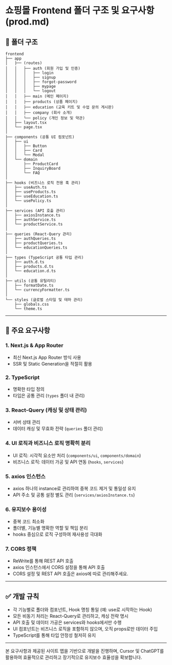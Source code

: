 # 쇼핑몰 Frontend 폴더 구조 및 요구사항 (prod.md)


## 📂 폴더 구조

```plaintext
frontend
├── app
│   ├── (routes)
│   │   ├── auth (회원 가입 및 인증)
│   │   │   ├── login
│   │   │   ├── signup
│   │   │   ├── forgot-password
│   │   │   ├── mypage
│   │   │   └── logout
│   │   ├── main (메인 페이지)
│   │   ├── products (상품 페이지)
│   │   ├── education (교육 키트 및 수업 문의 게시판)
│   │   ├── company (회사 소개)
│   │   └── policy (개인 정보 및 약관)
│   ├── layout.tsx
│   └── page.tsx
│
├── components (공통 UI 컴포넌트)
│   ├── ui
│   │   ├── Button
│   │   ├── Card
│   │   └── Modal
│   └── domain
│       ├── ProductCard
│       ├── InquiryBoard
│       └── FAQ
│
├── hooks (비즈니스 로직 전용 훅 관리)
│   ├── useAuth.ts
│   ├── useProducts.ts
│   ├── useEducation.ts
│   └── usePolicy.ts
│
├── services (API 호출 관리)
│   ├── axiosInstance.ts
│   ├── authService.ts
│   └── productService.ts
│
├── queries (React-Query 관리)
│   ├── authQueries.ts
│   ├── productQueries.ts
│   └── educationQueries.ts
│
├── types (TypeScript 공통 타입 관리)
│   ├── auth.d.ts
│   ├── products.d.ts
│   └── education.d.ts
│
├── utils (공통 유틸리티)
│   ├── formatDate.ts
│   └── currencyFormatter.ts
│
└── styles (글로벌 스타일 및 테마 관리)
    ├── globals.css
    └── theme.ts
```

---

## 📌 주요 요구사항

### 1. Next.js & App Router

* 최신 Next.js App Router 방식 사용
* SSR 및 Static Generation을 적절히 활용

### 2. TypeScript

* 명확한 타입 정의
* 타입은 공통 관리 (`types` 폴더 내 관리)

### 3. React-Query (캐싱 및 상태 관리)

* 서버 상태 관리
* 데이터 캐싱 및 무효화 전략 (`queries` 폴더 관리)

### 4. UI 로직과 비즈니스 로직 명확히 분리

* UI 로직: 시각적 요소만 처리 (`components/ui`, `components/domain`)
* 비즈니스 로직: 데이터 가공 및 API 연동 (`hooks`, `services`)

### 5. axios 인스턴스

* axios 하나의 instance로 관리하여 중복 코드 제거 및 통일성 유지
* API 주소 및 공통 설정 별도 관리 (`services/axiosInstance.ts`)

### 6. 유지보수 용이성

* 중복 코드 최소화
* 폴더별, 기능별 명확한 역할 및 책임 분리
* hooks 중심으로 로직 구성하여 재사용성 극대화

### 7. CORS 정책

* ReWrite를 통해 REST API 호출
* axios 인스턴스에서 CORS 설정을 통해 API 호출
* CORS 설정 및 REST API 호출은 axios에 따로 관리해주세요.

---

## ✅ 개발 규칙

* 각 기능별로 폴더와 컴포넌트, Hook 명칭 통일 (예: use로 시작하는 Hook)
* 모든 비동기 처리는 React-Query로 관리하고, 캐싱 전략 명시
* API 호출 및 데이터 가공은 services와 hooks에서만 수행
* UI 컴포넌트는 비즈니스 로직을 포함하지 않으며, 오직 props로만 데이터 주입
* TypeScript를 통해 타입 안정성 철저히 유지

---

본 요구사항과 제공된 사이트 맵을 기반으로 개발을 진행하며, Cursor 및 ChatGPT를 활용하여 효율적으로 관리하고 장기적으로 유지보수 효율성을 확보합니다.
